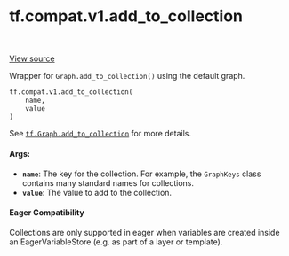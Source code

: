 <div itemscope itemtype="http://developers.google.com/ReferenceObject">
<meta itemprop="name" content="tf.compat.v1.add_to_collection" />
<meta itemprop="path" content="Stable" />
</div>

# tf.compat.v1.add_to_collection

<!-- Insert buttons -->

<table class="tfo-notebook-buttons tfo-api" align="left">
</table>

<a target="_blank" href="/code/stable/tensorflow/python/framework/ops.py">View source</a>



<!-- Start diff -->
Wrapper for `Graph.add_to_collection()` using the default graph.

``` python
tf.compat.v1.add_to_collection(
    name,
    value
)
```



<!-- Placeholder for "Used in" -->

See <a href="../../../tf/Graph.md#add_to_collection"><code>tf.Graph.add_to_collection</code></a>
for more details.

#### Args:


* <b>`name`</b>: The key for the collection. For example, the `GraphKeys` class
  contains many standard names for collections.
* <b>`value`</b>: The value to add to the collection.

#### Eager Compatibility
Collections are only supported in eager when variables are created inside
an EagerVariableStore (e.g. as part of a layer or template).

